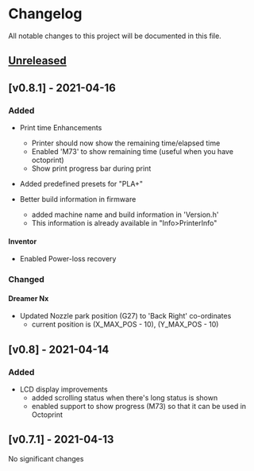 # Changelog
All notable changes to this project will be documented in this file.

## [Unreleased]

## [v0.8.1] - 2021-04-16

### Added

- Print time Enhancements

  - Printer should now show the remaining time/elapsed time 
  - Enabled 'M73' to show remaining time (useful when you have octoprint) 
  - Show print progress bar during print

- Added predefined presets for "PLA+"

- Better build information in firmware
   - added machine name and build information in 'Version.h'
   - This information is already available in "Info>PrinterInfo"

#### Inventor

- Enabled Power-loss recovery
    
### Changed

#### Dreamer Nx

- Updated Nozzle park position (G27) to 'Back Right' co-ordinates
    - current position is (X_MAX_POS - 10), (Y_MAX_POS - 10)

## [v0.8] - 2021-04-14

### Added

- LCD display improvements
    - added scrolling status when there's long status is shown
    - enabled support to show progress (M73) so that it can be used in Octoprint

## [v0.7.1] - 2021-04-13

No significant changes

[Unreleased]: https://github.com/tckb/FlashForge_Marlin/compare/v0.8.1...HEAD

